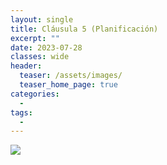 ```yaml
---
layout: single
title: Cláusula 5 (Planificación)
excerpt: ""
date: 2023-07-28
classes: wide
header:
  teaser: /assets/images/
  teaser_home_page: true
categories:
  - 
tags:
  - 
---
```


![](/assets/images/)

